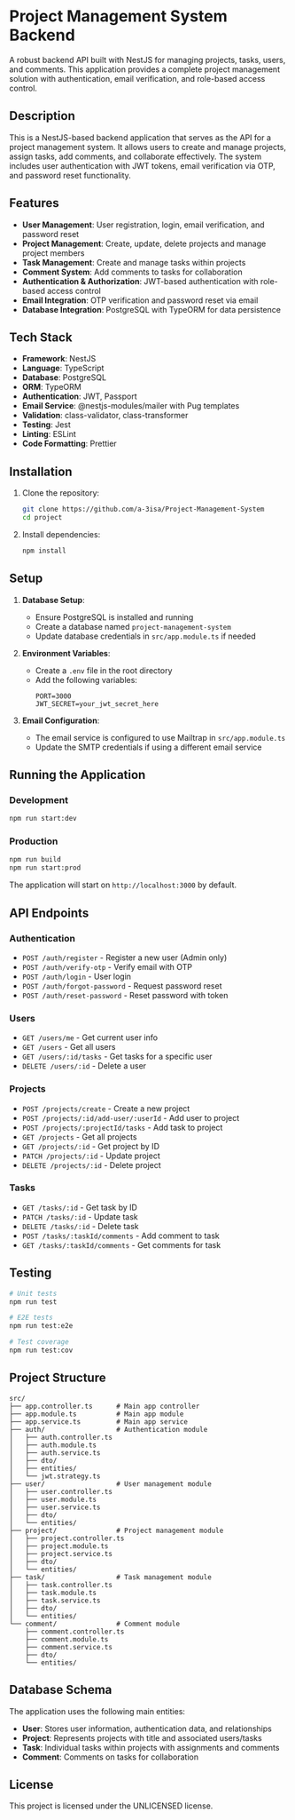 # Project Management System Backend

A robust backend API built with NestJS for managing projects, tasks, users, and comments. This application provides a complete project management solution with authentication, email verification, and role-based access control.

## Description

This is a NestJS-based backend application that serves as the API for a project management system. It allows users to create and manage projects, assign tasks, add comments, and collaborate effectively. The system includes user authentication with JWT tokens, email verification via OTP, and password reset functionality.

## Features

- **User Management**: User registration, login, email verification, and password reset
- **Project Management**: Create, update, delete projects and manage project members
- **Task Management**: Create and manage tasks within projects
- **Comment System**: Add comments to tasks for collaboration
- **Authentication & Authorization**: JWT-based authentication with role-based access control
- **Email Integration**: OTP verification and password reset via email
- **Database Integration**: PostgreSQL with TypeORM for data persistence

## Tech Stack

- **Framework**: NestJS
- **Language**: TypeScript
- **Database**: PostgreSQL
- **ORM**: TypeORM
- **Authentication**: JWT, Passport
- **Email Service**: @nestjs-modules/mailer with Pug templates
- **Validation**: class-validator, class-transformer
- **Testing**: Jest
- **Linting**: ESLint
- **Code Formatting**: Prettier

## Installation

1. Clone the repository:

   ```bash
   git clone https://github.com/a-3isa/Project-Management-System
   cd project
   ```

2. Install dependencies:
   ```bash
   npm install
   ```

## Setup

1. **Database Setup**:
   - Ensure PostgreSQL is installed and running
   - Create a database named `project-management-system`
   - Update database credentials in `src/app.module.ts` if needed

2. **Environment Variables**:
   - Create a `.env` file in the root directory
   - Add the following variables:
     ```
     PORT=3000
     JWT_SECRET=your_jwt_secret_here
     ```

3. **Email Configuration**:
   - The email service is configured to use Mailtrap in `src/app.module.ts`
   - Update the SMTP credentials if using a different email service

## Running the Application

### Development

```bash
npm run start:dev
```

### Production

```bash
npm run build
npm run start:prod
```

The application will start on `http://localhost:3000` by default.

## API Endpoints

### Authentication

- `POST /auth/register` - Register a new user (Admin only)
- `POST /auth/verify-otp` - Verify email with OTP
- `POST /auth/login` - User login
- `POST /auth/forgot-password` - Request password reset
- `POST /auth/reset-password` - Reset password with token

### Users

- `GET /users/me` - Get current user info
- `GET /users` - Get all users
- `GET /users/:id/tasks` - Get tasks for a specific user
- `DELETE /users/:id` - Delete a user

### Projects

- `POST /projects/create` - Create a new project
- `POST /projects/:id/add-user/:userId` - Add user to project
- `POST /projects/:projectId/tasks` - Add task to project
- `GET /projects` - Get all projects
- `GET /projects/:id` - Get project by ID
- `PATCH /projects/:id` - Update project
- `DELETE /projects/:id` - Delete project

### Tasks

- `GET /tasks/:id` - Get task by ID
- `PATCH /tasks/:id` - Update task
- `DELETE /tasks/:id` - Delete task
- `POST /tasks/:taskId/comments` - Add comment to task
- `GET /tasks/:taskId/comments` - Get comments for task

## Testing

```bash
# Unit tests
npm run test

# E2E tests
npm run test:e2e

# Test coverage
npm run test:cov
```

## Project Structure

```
src/
├── app.controller.ts      # Main app controller
├── app.module.ts          # Main app module
├── app.service.ts         # Main app service
├── auth/                  # Authentication module
│   ├── auth.controller.ts
│   ├── auth.module.ts
│   ├── auth.service.ts
│   ├── dto/
│   ├── entities/
│   └── jwt.strategy.ts
├── user/                  # User management module
│   ├── user.controller.ts
│   ├── user.module.ts
│   ├── user.service.ts
│   ├── dto/
│   └── entities/
├── project/               # Project management module
│   ├── project.controller.ts
│   ├── project.module.ts
│   ├── project.service.ts
│   ├── dto/
│   └── entities/
├── task/                  # Task management module
│   ├── task.controller.ts
│   ├── task.module.ts
│   ├── task.service.ts
│   ├── dto/
│   └── entities/
└── comment/               # Comment module
    ├── comment.controller.ts
    ├── comment.module.ts
    ├── comment.service.ts
    ├── dto/
    └── entities/
```

## Database Schema

The application uses the following main entities:

- **User**: Stores user information, authentication data, and relationships
- **Project**: Represents projects with title and associated users/tasks
- **Task**: Individual tasks within projects with assignments and comments
- **Comment**: Comments on tasks for collaboration

## License

This project is licensed under the UNLICENSED license.
